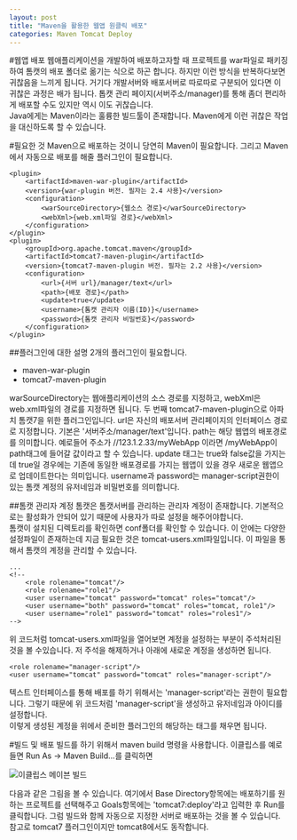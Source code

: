 ```yaml
---
layout: post
title: "Maven을 활용한 웹앱 원클릭 배포"
categories: Maven Tomcat Deploy
---
```

#웹앱 배포
웹애플리케이션을 개발하여 배포하고자할 때 프로젝트를 war파일로 패키징하여 톰캣의 배포 폴더로 옮기는 식으로 하곤 합니다. 하지만 이런 방식을 반복하다보면 귀찮음을 느끼게 됩니다. 거기다 개발서버와 배포서버로 따로따로 구분되어 있다면 이 귀찮은 과정은 배가 됩니다. 톱캣 관리 페이지(서버주소/manager)를 통해 좀더 편리하게 배포할 수도 있지만 역시 이도 귀찮습니다.<br>
Java에게는 Maven이라는 훌륭한 빌드툴이 존재합니다. Maven에게 이런 귀찮은 작업을 대신하도록 할 수 있습니다.

#필요한 것
Maven으로 배포하는 것이니 당연히 Maven이 필요합니다. 그리고 Maven에서 자동으로 배포를 해줄 플러그인이 필요합니다. 

    <plugin>
        <artifactId>maven-war-plugin</artifactId>
        <version>{war-plugin 버전. 필자는 2.4 사용}</version>
        <configuration>
            <warSourceDirectory>{웹소스 경로}</warSourceDirectory>
            <webXml>{web.xml파일 경로}</webXml>
        </configuration>
    </plugin>
    <plugin>
        <groupId>org.apache.tomcat.maven</groupId>
        <artifactId>tomcat7-maven-plugin</artifactId>
        <version>{tomcat7-maven-plugin 버전. 필자는 2.2 사용}</version>
        <configuration>
            <url>{서버 url}/manager/text</url>
            <path>{배포 경로}</path>
            <update>true</update>
            <username>{톰캣 관리자 이름(ID)}</username>
            <password>{톰캣 관리자 비밀번호}</password>
        </configuration>
    </plugin>
    
##플러그인에 대한 설명
2개의 플러그인이 필요합니다.
 - maven-war-plugin
 - tomcat7-maven-plugin
 
warSourceDirectory는 웹애플리케이션의 소스 경로를 지정하고, webXml은 web.xml파일의 경로를 지정하면 됩니다. 두 번째 tomcat7-maven-plugin으로 아파치 톰캣7을 위한 플러그인입니다. url은 자신의 배포서버 관리페이지의 인터페이스 경로로 지정합니다. 기본은 '서버주소/manager/text'입니다. path는 해당 웹앱의 배포경로를 의미합니다. 예로들어 주소가 //123.1.2.33/myWebApp 이라면 /myWebApp이 path태그에 들어갈 값이라고 할 수 있습니다. update 태그는 true와 false값을 가지는데 true일 경우에는 기존에 동일한 배포경로를 가지는 웹앱이 있을 경우 새로운 웹앱으로 업데이트한다는 의미입니다. username과 password는 manager-script권한이 있는 톰캣 계정의 유저네임과 비밀번호를 의미합니다.

##톰캣 관리자 계정
톰캣은 톰캣서버를 관리하는 관리자 계정이 존재합니다. 기본적으로는 활성화가 안되어 있기 때문에 사용자가 따로 설정을 해주어야합니다. <br>
톰캣이 설치된 디렉토리를 확인하면 conf폴더를 확인할 수 있습니다. 이 안에는 다양한 설정파일이 존재하는데 지금 필요한 것은 tomcat-users.xml파일입니다. 이 파일을 통해서 톰캣의 계정을 관리할 수 있습니다.

    ...
    <!--
        <role rolename="tomcat"/>
        <role rolename="role1"/>
        <user username="tomcat" password="tomcat" roles="tomcat"/>
        <user username="both" password="tomcat" roles="tomcat, role1"/>
        <user username="role1" password="tomcat" roles="roles1"/>
    -->

위 코드처럼 tomcat-users.xml파일을 열어보면 계정을 설정하는 부분이 주석처리된 것을 볼 수있습니다. 저 주석을 해제하거나 아래에 새로운 계정을 생성하면 됩니다. 

    <role rolename="manager-script"/>
    <user username="tomcat" password="tomcat" roles="manager-script"/>
    
텍스트 인터페이스를 통해 배포를 하기 위해서는 'manager-script'라는 권한이 필요합니다. 그렇기 때문에 위 코드처럼 'manager-script'을 생성하고 유저네임과 아이디를 설정합니다.<br>
이렇게 생성된 계정을 위에서 준비한 플러그인의 해당하는 태그를 채우면 됩니다.

#빌드 및 배포
빌드를 하기 위해서 maven build 명령을 사용합니다. 이클립스를 예로들면 Run As -> Maven Build...를 클릭하면 

![이클립스 메이븐 빌드](https://0ba12f0db07e88ab08da87dd592708b14716406a.googledrive.com/host/0B-OVDZGx-FlnX012RWVLbF9icWs)

다음과 같은 그림을 볼 수 있습니다. 여기에서 Base Directory항목에는 배포하기를 원하는 프로젝트를 선택해주고 Goals항목에는 'tomcat7:deploy'라고 입력한 후 Run를 클릭합니다. 그럼 빌드와 함께 자동으로 지정한 서버로 배포하는 것을 볼 수 있습니다.<br>
참고로 tomcat7 플러그인이지만 tomcat8에서도 동작합니다.
